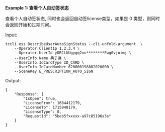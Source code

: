 **Example 1: 查看个人自动签状态**

查看个人自动签状态, 同时也会返回自动签license类型，如果是 0 类型，则同时会返回开始和过期时间。

Input: 

```
tccli ess DescribeUserAutoSignStatus --cli-unfold-argument  \
    --Operator.ClientIp 1.2.3.4 \
    --Operator.UserId yDRCLUUgygq2xu********Ewg0vjoimj \
    --UserInfo.Name 典子谦 \
    --UserInfo.IdCardType ID_CARD \
    --UserInfo.IdCardNumber 620000198802020000 \
    --SceneKey E_PRESCRIPTION_AUTO_SIGN
```

Output: 
```
{
    "Response": {
        "IsOpen": true,
        "LicenseFrom": 1684412179,
        "LicenseTo": 1715948179,
        "LicenseType": 0,
        "RequestId": "5beb5fxxxxx-a97c85196a3e"
    }
}
```

